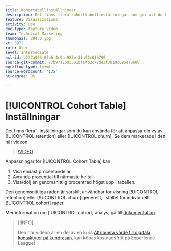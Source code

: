 ```yaml
---
title: Kohortabellinställningar
description: Det finns flera kohorttabellinställningar som gör att du kan anpassa visningen av kvarhållande och urholkning. Se dem markerade i den här videon.
feature: Visualizations
activity: use
doc-type: feature video
team: Technical Marketing
thumbnail: 29433.jpg
kt: 3972
role: User
level: Intermediate
exl-id: b237a965-9fe6-4c9a-923e-31af1c019790
source-git-commit: 77b97a2593301bfa4d2c72de3f3b19c095e70600
workflow-type: tm+mt
source-wordcount: '135'
ht-degree: 0%

---
```


# [!UICONTROL Cohort Table] Inställningar

Det finns flera¨-inställningar som du kan använda för att anpassa din vy av [!UICONTROL retention] eller [!UICONTROL churn]. Se dem markerade i den här videon.

>[!VIDEO](https://video.tv.adobe.com/v/29433/?quality=12)

Anpassningar för [!UICONTROL Cohort Table] kan

1. Visa endast procentandelar
1. Avrunda procenttal till närmaste heltal
1. Visa/dölj en genomsnittlig procentrad högst upp i tabellen.

Den genomsnittliga raden är särskilt användbar för visning [!UICONTROL retention] eller [!UICONTROL churn] generellt, i stället för individuellt [!UICONTROL cohort] rader.

Mer information om [!UICONTROL cohort] analys, gå till [dokumentation](https://experienceleague.adobe.com/docs/analytics/analyze/analysis-workspace/visualizations/cohort-table/t-cohort.html?lang=en).

>[!INFO]
>
> Den här videon är en del av en kurs [Attribuera värde till digitala kontaktytor på kundresan](https://experienceleague.adobe.com/?recommended=Analytics-U-1-2020.2), kan köpas kostnadsfritt på Experience League!